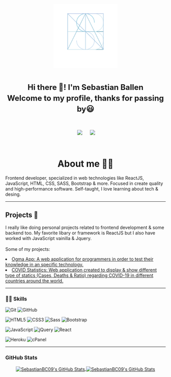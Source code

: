 <p align="center">
<img src = "./assets/Readme_Logo.PNG" width = 200> </a>
</p>
<h1 align=center><font size = 5>Hi there 👋! I'm Sebastian Ballen<br> Welcome to my profile, thanks for passing by😃</font></h1>
<br>
<p align='center'>
&nbsp;&nbsp;&nbsp;&nbsp;
  <a href="https://www.linkedin.com/in/sebasbc09/"><img src="https://img.shields.io/badge/linkedin-%230077B5.svg?&style=for-the-badge&logo=linkedin&logoColor=white" /></a>&nbsp;&nbsp;&nbsp;
  &nbsp;
  <a href="https://platzi.com/p/sebastianballen/"><img src="https://img.shields.io/badge/Platzi-98CA3F.svg?&style=for-the-badge&logo=platzi&logoColor=white" /></a>&nbsp;&nbsp;&nbsp;&nbsp;
</p>
<br>
<h1 align="center">About me 👨‍💻</h1>
<p>Frontend developer, specialized in web technologies like ReactJS, JavaScript, HTML, CSS, SASS, Bootstrap & more. Focused in create quality and high-performance software. Self-taught, I love learning about tech & desing.</p>

---

## Projects 🚀

I really like doing personal projects related to frontend development & some backend too. My favorite libary or framework is ReactJS but I also have worked with JavaScript vainilla & Jquery.<br><br>
Some of my projects:<br>

<li> <a href="https://github.com/OgmaCapStone/ogma-client">Ogma App: A web application for programmers in order to test their knowledge in an specific technology.</a></li>
<li> <a href="https://github.com/RubDevs/covid-statistics">COVID Statistics: Web application created to display & show different type of statics (Cases, Deaths & Ratio) regarding COVID-19 in different countries around the world.</a></li>

---

<h3>👨‍💻 Skills</h3>

![Git](https://img.shields.io/badge/_-Git-292e33?style=flat-square&logo=git&logoColor=fff)
![GitHub](https://img.shields.io/badge/_-GitHub-292e33?style=flat-square&logo=github)

![HTML5](https://img.shields.io/badge/_-HTML5-292e33?style=flat-square&logo=html5&logoColor=white)
![CSS3](https://img.shields.io/badge/_-CSS3-292e33?style=flat-square&logo=css3)
![Sass](https://img.shields.io/badge/_-Sass-292e33?style=flat-square&logo=sass&logoColor=white)
![Bootstrap](https://img.shields.io/badge/_-Bootstrap-292e33?style=flat-square&logo=bootstrap)

![JavaScript](https://img.shields.io/badge/_-JavaScript-292e33?style=flat-square&logo=javascript&logoColor=fff)
![jQuery](https://img.shields.io/badge/_-jQuery-292e33?style=flat-square&logo=jQuery&logoColor=fff)
![React](https://img.shields.io/badge/_-React-292e33?style=flat-square&logo=React&logoColor=fff)

![Heroku](https://img.shields.io/badge/_-Heroku-292e33?style=flat-square&logo=heroku&logoColor=fff)
![cPanel](https://img.shields.io/badge/_-cPanel-292e33?style=flat-square&logo=cPanel&logoColor=fff)

---

<h3>GitHub Stats</h3>
<div align="center">
<a href="https://github.com/SebastianBC09">
  <img align="center" src="https://github-readme-stats.vercel.app/api/top-langs/?username=SebastianBC09&theme=dracula&count_private=true&hide=css,blade" alt="SebastianBC09's GitHub Stats" />
</a>

<a href="https://github.com/SebastianBC09">
  <img align="center" src="https://github-readme-stats.vercel.app/api?username=SebastianBC09&count_private=true&show_icons=true&line_height=27&theme=dracula" alt="SebastianBC09's GitHub Stats"/>
</a>
</div>
